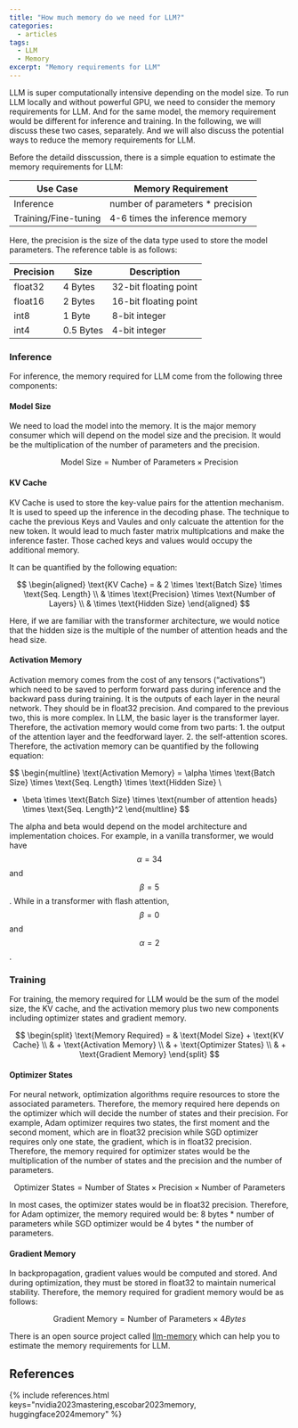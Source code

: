 ```yaml
---
title: "How much memory do we need for LLM?"
categories:
  - articles
tags:
  - LLM
  - Memory
excerpt: "Memory requirements for LLM"
---
```


LLM is super computationally intensive depending on the model size. To run LLM locally and without powerful GPU, we need to consider the memory requirements for LLM. And for the same model, the memory requirement would be different for inference and training. In the following, we will discuss these two cases, separately. And we will also discuss the potential ways to reduce the memory requirements for LLM.


Before the detaild disscussion, there is a simple equation to estimate the memory requirements for LLM:

| Use Case | Memory Requirement |
| --- | --- |
| Inference | number of parameters * precision |
| Training/Fine-tuning | 4-6 times the inference memory |

Here, the precision is the size of the data type used to store the model parameters. The reference table is as follows:

| Precision | Size | Description |
| --- | --- | --- |
| float32 | 4 Bytes | 32-bit floating point |
| float16 | 2 Bytes | 16-bit floating point |
| int8 | 1 Byte | 8-bit integer |
| int4 | 0.5 Bytes | 4-bit integer |

### Inference

For inference, the memory required for LLM come from the following three components:

#### Model Size

We need to load the model into the memory. It is the major memory consumer which will depend on the model size and the precision. It would be the multiplication of the number of parameters and the precision.

$$
\text{Model Size} = \text{Number of Parameters} \times \text{Precision}
$$


#### KV Cache

KV Cache is used to store the key-value pairs for the attention mechanism. It is used to speed up the inference in the decoding phase. The technique to cache the previous Keys and Vaules and only calcuate the attention for the new token. It would lead to much faster matrix multiplcations and make the inference faster. Those cached keys and values would occupy the additional memory.

It can be quantified by the following equation:

$$
\begin{aligned}
\text{KV Cache} = & 2 \times \text{Batch Size} \times \text{Seq. Length} \\
& \times \text{Precision} \times \text{Number of Layers} \\
& \times \text{Hidden Size}
\end{aligned}
$$

Here, if we are familiar with the transformer architecture, we would notice that the hidden size is the multiple of the number of attention heads and the head size.


#### Activation Memory

Activation memory comes from the cost of any tensors (“activations”) which need to be saved to perform forward pass during inference and the backward pass during training. It is the outputs of each layer in the neural network. They should be in float32 precision. And compared to the previous two, this is more complex. In LLM, the basic layer is the transformer layer. Therefore, the activation memory would come from two parts: 1. the output of the attention layer and the feedforward layer. 2. the self-attention scores. Therefore, the activation memory can be quantified by the following equation:

$$
\begin{multline}
\text{Activation Memory} = \alpha \times \text{Batch Size} \times \text{Seq. Length} \times \text{Hidden Size} \\
+ \beta \times \text{Batch Size} \times \text{number of attention heads} \times \text{Seq. Length}^2
\end{multline}
$$

The alpha and beta would depend on the model architecture and implementation choices. For example, in a vanilla transformer, we would have $$\alpha=34$$ and $$\beta=5$$. While in a transformer with flash attention, $$\beta=0$$ and $$\alpha=2$$.


### Training

For training, the memory required for LLM would be the sum of the model size, the KV cache, and the activation memory plus two new components including optimizer states and gradient memory.

$$
\begin{split}
\text{Memory Required} = & \text{Model Size} + \text{KV Cache} \\
& + \text{Activation Memory} \\
& + \text{Optimizer States} \\
& + \text{Gradient Memory}
\end{split}
$$

#### Optimizer States

For neural network, optimization algorithms require resources to store the associated parameters. Therefore, the memory required here depends on the optimizer which will decide the number of states and their precision. For example, Adam optimizer requires two states, the first moment and the second moment, which are in float32 precision while SGD optimizer requires only one state, the gradient, which is in float32 precision. Therefore, the memory required for optimizer states would be the multiplication of the number of states and the precision and the number of parameters. 

$$
\text{Optimizer States} = \text{Number of States} \times \text{Precision} \times \text{Number of Parameters}
$$

In most cases, the optimizer states would be in float32 precision. Therefore, for Adam optimizer, the memory required would be: 8 bytes * number of parameters while SGD optimizer would be 4 bytes * the number of parameters.


#### Gradient Memory

In backpropagation, gradient values would be computed and stored. And during optimization, they must be stored in float32 to maintain numerical stability. Therefore, the memory required for gradient memory would be as follows:

$$
\text{Gradient Memory} = \text{Number of Parameters} \times 4 Bytes
$$

There is an open source project called [llm-memory](https://llm-system-requirements.streamlit.app/) which can help you to estimate the memory requirements for LLM.

## References

{% include references.html keys="nvidia2023mastering,escobar2023memory, huggingface2024memory" %}



